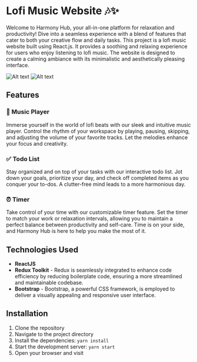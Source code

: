 # Lofi Music Website 🎶✨

Welcome to Harmony Hub, your all-in-one platform for relaxation and productivity! Dive into a seamless experience with a blend of features that cater to both your creative flow and daily tasks. This project is a lofi music website built using React.js. It provides a soothing and relaxing experience for users who enjoy listening to lofi music. The website is designed to create a calming ambiance with its minimalistic and aesthetically pleasing interface.

![Alt text](public/assets/imageDemo/demo1.png)
![Alt text](public/assets/imageDemo/demo2.png)

## Features

### 🎵 Music Player
Immerse yourself in the world of lofi beats with our sleek and intuitive music player. Control the rhythm of your workspace by playing, pausing, skipping, and adjusting the volume of your favorite tracks. Let the melodies enhance your focus and creativity.

### ✅ Todo List
Stay organized and on top of your tasks with our interactive todo list. Jot down your goals, prioritize your day, and check off completed items as you conquer your to-dos. A clutter-free mind leads to a more harmonious day.

### ⏰ Timer
Take control of your time with our customizable timer feature. Set the timer to match your work or relaxation intervals, allowing you to maintain a perfect balance between productivity and self-care. Time is on your side, and Harmony Hub is here to help you make the most of it.

## Technologies Used

- **ReactJS**
- **Redux Toolkit** - Redux is seamlessly integrated to enhance code efficiency by reducing boilerplate code, ensuring a more streamlined and maintainable codebase.
- **Bootstrap** -  Bootstrap, a powerful CSS framework, is employed to deliver a visually appealing and responsive user interface.


## Installation

1. Clone the repository
2. Navigate to the project directory
3. Install the dependencies: `yarn install`
4. Start the development server: `yarn start`
5. Open your browser and visit


